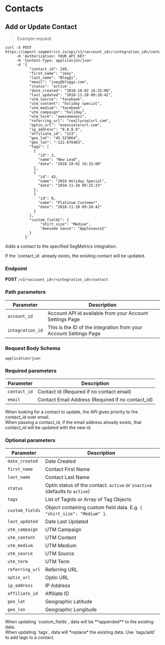 Contacts
===========

Add or Update Contact
----------------

> Example request

```shell
curl -X POST https://import.segmetrics.io/api/v1/<account_id>/<integration_id>/contact
     -H 'Authorization: YOUR_API_KEY'
     -H 'Content-Type: application/json'
     -d '{
           "contact_id": 249,
           "first_name": "Joey",
           "last_name": "Bloggs",
           "email": "joey@bloggs.com",
           "status": 'active',
           "date_created": "2018-10-02 16:15:00",
           "last_updated": "2018-11-28 09:28:42",
           "utm_source": "facebook",
           "utm_content": "holiday special",
           "utm_medium": "facebook",
           "utm_campaign": "holiday",
           "utm_term": "awesomeness",
           "referring_url": "reallycoolurl.com",
           "optin_url": "evencoolerurl.com",
           "ip_address": "8.8.8.8",
           "affiliate_id": "123",
           "geo_lat": "45.523064",
           "geo_lon": "-122.676483",
           "tags": [
             {
               "id": 3,
               "name": "New Lead",
               "date": "2018-10-02 16:15:00"
             },
             {
               "id": 45,
               "name": "2018 Holiday Special",
               "date": "2018-11-28 09:25:33"
             },
             {
               "id": 8,
               "name": "Platinum Customer",
               "date": "2018-11-28 09:28:42"
             }
           ],
           "custom_fields": {
                "shirt_size": "Medium",
                "Awesome Sauce": "Applesauce2"
           }
         }'
```

Adds a contact to the specified SegMetrics integration.

<aside class="notice">
If the `contact_id` already exists, the existing contact will be updated.
</aside>

### Endpoint

**POST** `/v3/<account_id>/<integration_id>/contact`

### Path parameters

Parameter | Description
------------- | -------------
`account_id` | Account API id available from your Account Settings Page
`integration_id` | This is the ID of the integration from your Account Settings Page

### Request Body Schema
`application/json`

### Required parameters

Parameter | Description
------------- | -------------
`contact_id` | Contact Id (Required if no contact email)
`email` | Contact Email Address (Required if no contact_id)

<aside class="notice">
When looking for a contact to update, the API gives priority to the contact_id over email.<br/>
When passing a contact_id, if the email address already exists, that contact_id will be updated with the new id. 
</aside>


### Optional parameters

Parameter | Description
------------- | -------------
`date_created` | Date Created
`first_name` | Contact First Name
`last_name` | Contact Last Name
`status` | Optin status of the contact. `active` or `inactive` (defaults to `active`)
`tags` | List of TagIds or Array of Tag Objects
`custom_fields` | Object containing custom field data. E.g. `{ "shirt_size": "Medium" }`.
`last_updated` | Date Last Updated
`utm_campaign` | UTM Campaign
`utm_content` | UTM Content
`utm_medium` | UTM Medium
`utm_source` | UTM Source
`utm_term` | UTM Term
`referring_url` | Referring URL
`optin_url` | Optin URL
`ip_address` | IP Address
`affiliate_id` | Affiliate ID
`geo_lat` | Geographic Latitude
`geo_lon` | Geographic Longitude

<aside class="notice">
When updating `custom_fields`, data will be **appended** to the existing data.<br/>
When updating `tags`, data will *replace* the existing data. Use `tags/add` to add tags to a contact. 
</aside>
